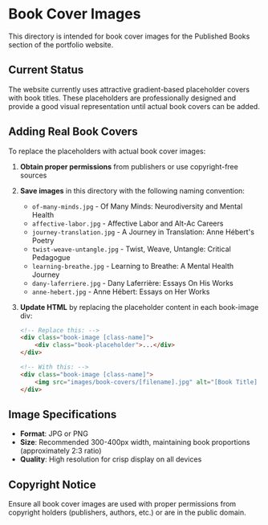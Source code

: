 # Book Cover Images

This directory is intended for book cover images for the Published Books section of the portfolio website.

## Current Status
The website currently uses attractive gradient-based placeholder covers with book titles. These placeholders are professionally designed and provide a good visual representation until actual book covers can be added.

## Adding Real Book Covers

To replace the placeholders with actual book cover images:

1. **Obtain proper permissions** from publishers or use copyright-free sources
2. **Save images** in this directory with the following naming convention:
   - `of-many-minds.jpg` - Of Many Minds: Neurodiversity and Mental Health
   - `affective-labor.jpg` - Affective Labor and Alt-Ac Careers  
   - `journey-translation.jpg` - A Journey in Translation: Anne Hébert's Poetry
   - `twist-weave-untangle.jpg` - Twist, Weave, Untangle: Critical Pedagogue
   - `learning-breathe.jpg` - Learning to Breathe: A Mental Health Journey
   - `dany-laferriere.jpg` - Dany Laferrière: Essays On His Works
   - `anne-hebert.jpg` - Anne Hébert: Essays on Her Works

3. **Update HTML** by replacing the placeholder content in each book-image div:
   ```html
   <!-- Replace this: -->
   <div class="book-image [class-name]">
       <div class="book-placeholder">...</div>
   </div>
   
   <!-- With this: -->
   <div class="book-image [class-name]">
       <img src="images/book-covers/[filename].jpg" alt="[Book Title] cover">
   </div>
   ```

## Image Specifications
- **Format**: JPG or PNG
- **Size**: Recommended 300-400px width, maintaining book proportions (approximately 2:3 ratio)
- **Quality**: High resolution for crisp display on all devices

## Copyright Notice
Ensure all book cover images are used with proper permissions from copyright holders (publishers, authors, etc.) or are in the public domain.
